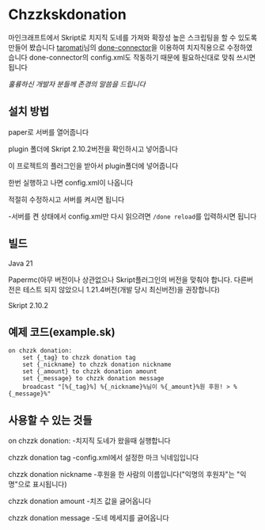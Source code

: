 # Chzzkskdonation
마인크래프트에서 Skript로 치지직 도네를 가져와 확장성 높은 스크립팅을 할 수 있도록 만들어 봤습니다
[taromati](https://github.com/taromati)님의 [done-connector](https://github.com/taromati/done-connector)을 이용하여 치지직용으로 수정하였습니다
done-connector의 config.xml도 작동하기 때문에 필요하신대로 맞춰 쓰시면 됩니다

*훌륭하신 개발자 분들께 존경의 말씀을 드립니다*

## 설치 방법
paper로 서버를 열어줍니다

plugin 폴더에 Skript 2.10.2버전을 확인하시고 넣어줍니다

이 프로젝트의 플러그인을 받아서 plugin폴더에 넣어줍니다

한번 실행하고 나면 config.xml이 나옵니다

적절히 수정하시고 서버를 켜시면 됩니다

-서버를 켠 상태에서 config.xml만 다시 읽으려면 ```/done reload```를 입력하시면 됩니다

## 빌드
Java 21

Papermc(아무 버전이나 상관없으나 Skript플러그인의 버전을 맞춰야 합니다. 다른버전은 테스트 되지 않았으니 1.21.4버전(개발 당시 최신버전)을 권장합니다)

Skript 2.10.2

## 예제 코드(example.sk)
```
on chzzk donation:
    set {_tag} to chzzk donation tag
    set {_nickname} to chzzk donation nickname
    set {_amount} to chzzk donation amount
    set {_message} to chzzk donation message
    broadcast "[%{_tag}%] %{_nickname}%님이 %{_amount}%원 후원! > %{_message}%"
```

## 사용할 수 있는 것들
on chzzk donation:
-치지직 도네가 왔을때 실행합니다

chzzk donation tag
-config.xml에서 설정한 마크 닉네임입니다

chzzk donation nickname
-후원을 한 사람의 이름입니다("익명의 후원자"는 "익명"으로 표시됩니다)

chzzk donation amount
-치즈 값을 긇어옵니다

chzzk donation message
-도네 메세지를 긇어옵니다
